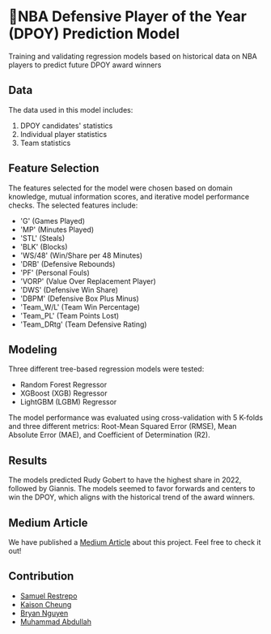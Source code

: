 # 🏀NBA Defensive Player of the Year (DPOY) Prediction Model
Training and validating regression models based on historical data on NBA players to predict future DPOY award winners

## Data

The data used in this model includes:

1. DPOY candidates' statistics
2. Individual player statistics
3. Team statistics

## Feature Selection

The features selected for the model were chosen based on domain knowledge, mutual information scores, and iterative model performance checks. The selected features include:

- 'G' (Games Played)
- 'MP' (Minutes Played)
- 'STL' (Steals)
- 'BLK' (Blocks)
- 'WS/48' (Win/Share per 48 Minutes)
- 'DRB' (Defensive Rebounds)
- 'PF' (Personal Fouls)
- 'VORP' (Value Over Replacement Player)
- 'DWS' (Defensive Win Share)
- 'DBPM' (Defensive Box Plus Minus)
- 'Team_W/L' (Team Win Percentage)
- 'Team_PL' (Team Points Lost)
- 'Team_DRtg' (Team Defensive Rating)

## Modeling

Three different tree-based regression models were tested:

- Random Forest Regressor
- XGBoost (XGB) Regressor
- LightGBM (LGBM) Regressor

The model performance was evaluated using cross-validation with 5 K-folds and three different metrics: Root-Mean Squared Error (RMSE), Mean Absolute Error (MAE), and Coefficient of Determination (R2).

## Results

The models predicted Rudy Gobert to have the highest share in 2022, followed by Giannis. The models seemed to favor forwards and centers to win the DPOY, which aligns with the historical trend of the award winners.

## Medium Article

We have published a [Medium Article](https://medium.com/@sammy.restrepo/predicting-the-nbas-defensive-player-of-the-year-dpoy-through-machine-learning-1b44c0eab1b/) about this project. Feel free to check it out!

## Contribution

- [Samuel Restrepo](https://www.linkedin.com/in/samuel-restrepo-6a5132180/)
- [Kaison Cheung](https://github.com/kaison428)
- [Bryan Nguyen](linkedin.com/in/bryan-nguyen-b4329917b)
- [Muhammad Abdullah](https://www.linkedin.com/in/abdullahim/)

